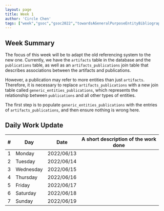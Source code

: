 ```yaml
---
layout: page
title: Week 1
author: 'Circle Chen'
tags: ["week","gsoc","gsoc2022","towardsAGeneralPurposeEntityBibliographyLinkingSystem","week#1","eval#1"]
---
```


## Week Summary

The focus of this week will be to adapt the old referencing system to the new one. Currently, we have the ``artifacts`` table in the database and the ``publications`` table, as well as an ``artifacts_publications`` join table that describes associations between the artifacts and publications.

However, a publication may refer to more entities than just ``artifacts``. Therefore, it is necessary to replace ``artifacts_publications`` with a new join table called ``generic_entities_publications``, which represents the relationship between ``publications`` and all other types of entities.

The first step is to populate ``generic_entities_publications`` with the entries of ``artifacts_publications``, and then ensure nothing is wrong here.

## Daily Work Update

|\#|Day|Date|A short description of the work done|  
|---	|---	|---	|---	|  
|1   	| Monday 	|   2022/06/13	|  |  
|2   	| Tuesday  	|   2022/06/14	| 	|  
|3   	| Wednesday |  2022/06/15 	|  |  
|4   	| Thursday  |   2022/06/16	|  |  
|5   	| Friday  	|   2022/06/17	|  |  
|6   	| Saturday  |  2022/06/18	|  |  
|7   	| Sunday  	|   2022/06/19	|  |  
